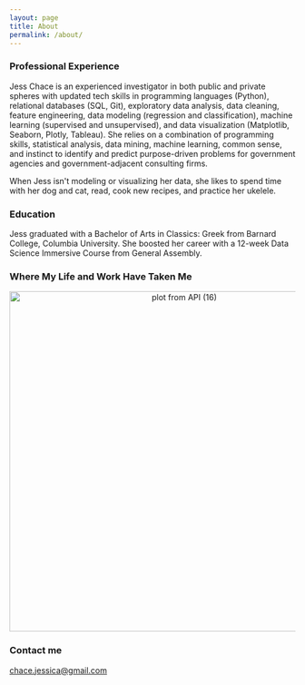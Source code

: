 ```yaml
---
layout: page
title: About
permalink: /about/
---
```


### Professional Experience

Jess Chace is an experienced investigator in both public and private spheres with updated tech skills in programming languages (Python), relational databases (SQL, Git), exploratory data analysis, data cleaning, feature engineering, data modeling (regression and classification), machine learning (supervised and unsupervised), and data visualization (Matplotlib, Seaborn, Plotly, Tableau).  She relies on a combination of programming skills, statistical analysis, data mining, machine learning, common sense, and instinct to identify and predict purpose-driven problems for government agencies and government-adjacent consulting firms.  

When Jess isn't modeling or visualizing her data, she likes to spend time with her dog and cat, read, cook new recipes, and practice her ukelele.

### Education

Jess graduated with a Bachelor of Arts in Classics: Greek from Barnard College, Columbia University.  She boosted her career with a 12-week Data Science Immersive Course from General Assembly.

### Where My Life and Work Have Taken Me

<div>
    <a href="https://plot.ly/~jesster413/781/?share_key=IjABdGlcQOiJmHsWWgsivj" target="_blank" title="plot from API (16)" style="display: block; text-align: center;"><img src="https://plot.ly/~jesster413/781.png?share_key=IjABdGlcQOiJmHsWWgsivj" alt="plot from API (16)" style="max-width: 100%;width: 600px;"  width="600" onerror="this.onerror=null;this.src='https://plot.ly/404.png';" /></a>
    <script data-plotly="jesster413:781" sharekey-plotly="IjABdGlcQOiJmHsWWgsivj" src="https://plot.ly/embed.js" async></script>
</div>



### Contact me

[chace.jessica@gmail.com](mailto:chace.jessica@gmail.com)
